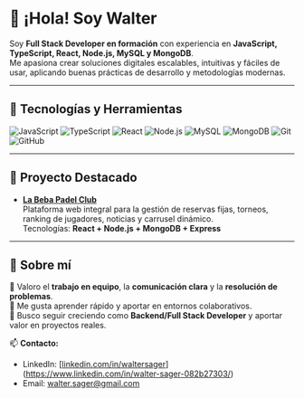 # 👋 ¡Hola! Soy Walter

Soy **Full Stack Developer en formación** con experiencia en **JavaScript, TypeScript, React, Node.js, MySQL y MongoDB**.  
Me apasiona crear soluciones digitales escalables, intuitivas y fáciles de usar, aplicando buenas prácticas de desarrollo y metodologías modernas.

---

## 🚀 Tecnologías y Herramientas

![JavaScript](https://img.shields.io/badge/-JavaScript-F7DF1E?logo=javascript&logoColor=black)
![TypeScript](https://img.shields.io/badge/-TypeScript-3178C6?logo=typescript&logoColor=white)
![React](https://img.shields.io/badge/-React-61DAFB?logo=react&logoColor=black)
![Node.js](https://img.shields.io/badge/-Node.js-339933?logo=node.js&logoColor=white)
![MySQL](https://img.shields.io/badge/-MySQL-4479A1?logo=mysql&logoColor=white)
![MongoDB](https://img.shields.io/badge/-MongoDB-47A248?logo=mongodb&logoColor=white)
![Git](https://img.shields.io/badge/-Git-F05032?logo=git&logoColor=white)
![GitHub](https://img.shields.io/badge/-GitHub-181717?logo=github&logoColor=white)

---

## 🌟 Proyecto Destacado

- [**La Beba Padel Club**](https://labebapadel.com)  
  Plataforma web integral para la gestión de reservas fijas, torneos, ranking de jugadores, noticias y carrusel dinámico.  
  Tecnologías: **React + Node.js + MongoDB + Express**  

---

## 🤝 Sobre mí

🔹 Valoro el **trabajo en equipo**, la **comunicación clara** y la **resolución de problemas**.  
🔹 Me gusta aprender rápido y aportar en entornos colaborativos.  
🔹 Busco seguir creciendo como **Backend/Full Stack Developer** y aportar valor en proyectos reales.

📫 **Contacto:**  
- LinkedIn: [[linkedin.com/in/waltersager](#)](https://www.linkedin.com/in/walter-sager-082b27303/)  
- Email: walter.sager@gmail.com  
